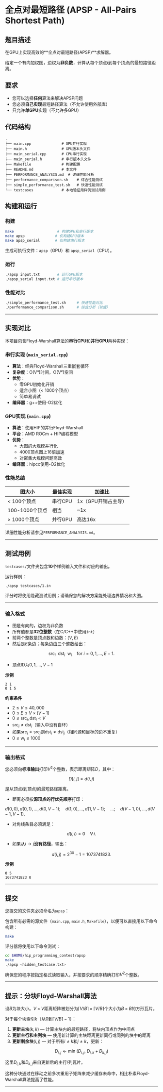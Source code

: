 # 全点对最短路径 (APSP - All-Pairs Shortest Path)

## 题目描述

在GPU上实现高效的**全点对最短路径(APSP)**求解器。

给定一个有向加权图，边权为**非负数**，计算从每个顶点$i$到每个顶点$j$的最短路径距离。

## 要求

* 您可以选择**任何**算法来解决APSP问题
* 您必须**自己实现**最短路径算法（不允许使用外部库）
* 只允许**单GPU**实现（不允许多GPU）

## 代码结构

```
.
├── main.cpp              # GPU并行实现
├── main.h                # GPU版本头文件
├── main_serial.cpp       # CPU串行实现
├── main_serial.h         # 串行版本头文件
├── Makefile              # 构建配置
├── README.md             # 本文件
├── PERFORMANCE_ANALYSIS.md  # 详细性能分析
├── performance_comparison.sh    # 综合性能测试
├── simple_performance_test.sh   # 快速性能测试
└── testcases             # 本地验证用样例测试用例
```

## 构建和运行

### 构建

```bash
make                    # 构建GPU和串行版本
make apsp              # 仅构建GPU版本
make apsp_serial       # 仅构建串行版本
```

生成可执行文件：`apsp`（GPU）和 `apsp_serial`（CPU）。

### 运行

```bash
./apsp input.txt        # 运行GPU版本
./apsp_serial input.txt # 运行串行版本
```

### 性能对比

```bash
./simple_performance_test.sh     # 快速性能对比
./performance_comparison.sh      # 综合分析（较慢）
```

---

## 实现对比

本项目包含Floyd-Warshall算法的**串行CPU**和**并行GPU**两种实现：

### 串行实现 (`main_serial.cpp`)
- **算法**：经典Floyd-Warshall三重嵌套循环
- **复杂度**：O(V³)时间，O(V²)空间
- **优势**：
  - 零GPU初始化开销
  - 适合小图（< 1000个顶点）
  - 简单易调试
- **编译器**：g++使用-O2优化

### GPU实现 (`main.cpp`)
- **算法**：使用HIP的并行Floyd-Warshall
- **平台**：AMD ROCm + HIP编程模型
- **优势**：
  - 大图的大规模并行化
  - 4000顶点图上16倍加速
  - 对密集大规模问题高效
- **编译器**：hipcc使用-O2优化

### 性能总结
| 图大小 | 最佳实现 | 加速比 |
|------------|-------------------|---------|
| < 100个顶点 | 串行CPU | 1x（GPU开销占主导） |
| 100-1000个顶点 | 相当 | ~1x |
| > 1000个顶点 | 并行GPU | 高达16x |

详细性能分析请参见`PERFORMANCE_ANALYSIS.md`。

---

## 测试用例

`testcases/`文件夹包含**10个**样例输入文件和对应的输出。

运行样例：

```bash
./apsp testcases/1.in
```

评分时将使用隐藏测试用例；请确保您的解决方案能处理边界情况和大图。

---

### 输入格式

* 图是有向的，边权为非负数
* 所有值都是**32位整数**（在C/C++中使用`int`）
* 前两个整数是顶点数和边数：$(V, E)$
* 然后是$E$条边；每条边由三个整数给出：

$$
\mathrm{src}_i\ \ \mathrm{dst}_i\ \ \mathrm{w}_i \quad\text{for } i=0,1,\dots,E-1 .
$$

* 顶点ID为$0,1,\dots,V-1$

**示例**

```
2 1
0 1 5
```

**约束条件**

* $2 \le V \le 40{,}000$
* $0 \le E \le V \times (V-1)$
* $0 \le \mathrm{src}_i, \mathrm{dst}_i < V$
* $\mathrm{src}_i \ne \mathrm{dst}_i$（输入中没有自环）
* 如果$\mathrm{src}_i=\mathrm{src}_j$则$\mathrm{dst}_i \ne \mathrm{dst}_j$（相同源和目标的边不重复）
* $0 \le \mathrm{w}_i \le 1000$

---

### 输出格式

您必须向**标准输出**打印$V^2$个整数，表示距离矩阵$D$，其中：

$$
D[i,j] = d(i,j)
$$

是从顶点$i$到顶点$j$的最短路径距离。

* 距离必须按**源顶点的行优先顺序**打印：

$d(0,0),\, d(0,1),\, \ldots,\, d(0,V-1);\quad
d(1,0),\, \ldots,\, d(1,V-1);\quad \ldots;\quad
d(V-1,0),\, \ldots,\, d(V-1,V-1).$

* 对角线条目必须满足：

$$
d(i,i) = 0 \quad \forall\, i .
$$

* 如果从$i \to j$**没有路径**，输出：

$$
d(i,j) = 2^{30} - 1 = 1073741823 .
$$

**示例**

```
0 5
1073741823 0
```

---

## 提交

您提交的文件夹必须命名为`apsp`：

包含所有必需的源文件（`main.cpp`, `main.h`, `Makefile`），以便可以直接用以下命令构建：

```bash
make
```

评分器将使用以下命令测试：

```bash
cd $HOME/hip_programming_contest/apsp
make
./apsp <hidden_testcase.txt>
```

确保您的程序按指定格式读取输入，并按要求的顺序精确打印$V^2$个整数。

---

## 提示：分块Floyd-Warshall算法
设$B$为块大小。$V \times V$距离矩阵被划分为$\lceil V/B \rceil \times \lceil V/B \rceil$个大小为$B \times B$的方形瓦片。

对于每个块索引$k$（从$0$到$\lceil V/B \rceil - 1$）：

1. **更新主块**$(k,k)$ — 计算主块内的最短路径，将块内顶点作为中间点
2. **更新主行和主列块** — 使用新计算的主块距离更新同行或同列的块中的距离
3. **更新剩余块**$(i,j)$ — 对于所有$i \ne k$和$j \ne k$，更新：

$$
D_{i,j} \leftarrow \min\!\bigl(D_{i,j},\ D_{i,k} + D_{k,j}\bigr)
$$

这里$D_{i,k}$和$D_{k,j}$来自更新后的主行/列瓦片。

这种分块通过在移动之前多次重用子矩阵来减少缓存未命中，相比朴素Floyd-Warshall算法提高了性能。

---
